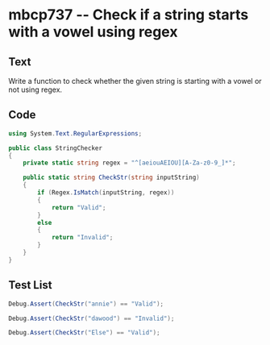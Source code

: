 # mbcp737 -- Check if a string starts with a vowel using regex

## Text

Write a function to check whether the given string is starting with a vowel or not using regex.

## Code

```csharp
using System.Text.RegularExpressions;

public class StringChecker
{
    private static string regex = "^[aeiouAEIOU][A-Za-z0-9_]*";

    public static string CheckStr(string inputString)
    {
        if (Regex.IsMatch(inputString, regex))
        {
            return "Valid";
        }
        else
        {
            return "Invalid";
        }
    }
}
```

## Test List

```csharp
Debug.Assert(CheckStr("annie") == "Valid");
```

```csharp
Debug.Assert(CheckStr("dawood") == "Invalid");
```

```csharp
Debug.Assert(CheckStr("Else") == "Valid");
```
